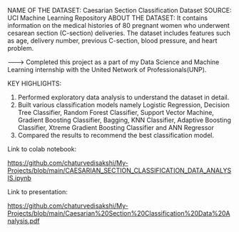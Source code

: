 NAME OF THE DATASET: Caesarian Section Classification Dataset
SOURCE: UCI Machine Learning Repository
ABOUT THE DATASET: It contains information on the medical histories of 80 pregnant women who underwent cesarean section (C-section) deliveries. 
                   The dataset includes features such as age, delivery number, previous C-section, blood pressure, and heart problem.
                   
---> Completed this project as a part of my Data Science and Machine Learning internship with the United Network of Professionals(UNP).

KEY HIGHLIGHTS:

1. Performed exploratory data analysis to understand the dataset in detail.
2. Built various classification models namely Logistic Regression, Decision Tree Classifier, Random Forest Classifier, Support Vector Machine, Gradient Boosting Classifier, Bagging, KNN Classifier, Adaptive Boosting Classifier, Xtreme Gradient Boosting Classifier and ANN Regressor
3. Compared the results to recommend the best classification model.


Link to colab notebook:

https://github.com/chaturvedisakshi/My-Projects/blob/main/CAESARIAN_SECTION_CLASSIFICATION_DATA_ANALYSIS.ipynb 

Link to presentation:

https://github.com/chaturvedisakshi/My-Projects/blob/main/Caesarian%20Section%20Classification%20Data%20Analysis.pdf
